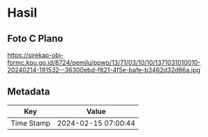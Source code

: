 # Hasil

## Foto C Plano

https://sirekap-obj-formc.kpu.go.id/8724/pemilu/ppwp/13/71/03/10/10/1371031010010-20240214-191532--36300ebd-f821-4f5e-bafe-b3462d32d86a.jpg


## Metadata

| Key        | Value               |
| ---------- | ------------------- |
| Time Stamp | 2024-02-15 07:00:44 |



